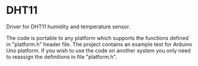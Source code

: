 # DHT11
Driver for DHT11 humidity and temperature sensor.

The code is portable to any platform which supports the functions defined in "platform.h" header file.
The project contains an example test for Arduino Uno platform. If you wish to use the code on another
system you only need to reassign the definitions in file "platform.h".
